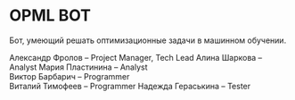 # OPML BOT

Бот, умеющий решать оптимизационные задачи в машинном обучении.

Александр Фролов – Project Manager, Tech Lead 
Алина Шаркова – Analyst 
Мария Пластинина – Analyst  
Виктор Барбарич – Programmer  
Виталий Тимофеев – Programmer 
Надежда Гераськина – Tester 
